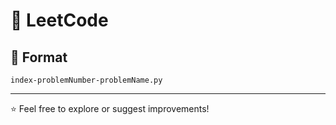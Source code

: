 # 🧠 LeetCode

## 📂 Format
```
index-problemNumber-problemName.py
```
---
⭐ Feel free to explore or suggest improvements!
